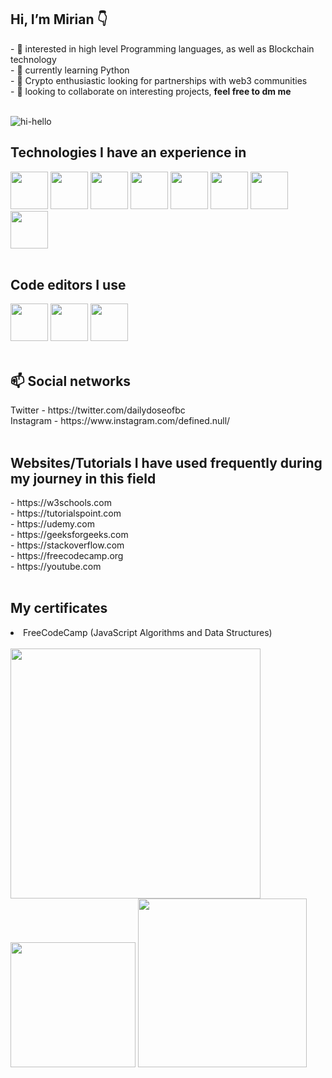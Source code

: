 <h2> Hi, I’m Mirian 👇</h2>
- 👀 interested in high level Programming languages, as well as Blockchain technology <br>
- 🌱 currently learning Python <br>
- 🚀 Crypto enthusiastic looking for partnerships with web3 communities <br>
- 💞️ looking to collaborate on interesting projects, <b> feel free to dm me </b> <br><br>

![hi-hello](https://user-images.githubusercontent.com/68108917/170674086-56358049-3a22-4b5b-8ef1-aacae010fc6d.gif)

<b><h2>Technologies I have an experience in</h2></b>
<div class="flex-container">
<img src="https://i.ibb.co/qD05LPK/Screenshot-1.png" width="60" height="60">
<img src="https://www.kindpng.com/picc/m/159-1595848_python-logo-png-transparent-background-python-logo-png.png" width="60" height="60">
<img src="https://i.ibb.co/zxHKT08/jquery-logo-vector-download.jpg" width="60" height="60">
<img src="https://i.ibb.co/MCff4yS/Unofficial-Java-Script-logo-2-svg.png" width="60" height="60">
<img src="https://i.ibb.co/2ZVXt03/Screenshot-3.png" width="60" height="60">
<img src="https://i.ibb.co/QYfBVgd/png-transparent-logo-css-css3.png" width="60" height="60">
<img src="https://w7.pngwing.com/pngs/201/90/png-transparent-logo-html-html5.png" width="60" height="60">
<img src="https://www.klaasnienhuis.nl/wp/wp-content/uploads/2014/01/Git-Logo-2Color-770x321.jpg" width="60" height="60">
</div>
<br>
<b><h2>Code editors I use</h2></b>
<div class="flex-container">
<img src="https://pngset.com/images/vscode-icons-horizontal-label-text-alphabet-word-transparent-png-2658501.png" width="60" height="60">
<img src="https://upload.wikimedia.org/wikipedia/commons/thumb/1/1d/PyCharm_Icon.svg/1200px-PyCharm_Icon.svg.png" width="60" height="60">
<img src="https://encrypted-tbn0.gstatic.com/images?q=tbn:ANd9GcSH8N8KE4y18dx83gLr5jvbjuFJ4RNBR8tPxOAU-4mvtPQ1sVu9scJMRTeGF3Z-Gyaj7ow&usqp=CAU" width="60" height="60">
</div><br>
<h2>📫 Social networks</h2>
Twitter - https://twitter.com/dailydoseofbc <br>
Instagram - https://www.instagram.com/defined.null/ <br>
<br>
<b><h2>Websites/Tutorials I have used frequently during my journey in this field</h2></b>
- https://w3schools.com<br>
- https://tutorialspoint.com<br>
- https://udemy.com<br>
- https://geeksforgeeks.com<br>
- https://stackoverflow.com<br>
- https://freecodecamp.org<br>
- https://youtube.com<br><br>
<div>
<h2>My certificates</h2>
<li>FreeCodeCamp (JavaScript Algorithms and Data Structures)</li> <br>
<img src="https://i.postimg.cc/sg2zDS92/Screenshot-3.png" width="400"> <br>
<img src="https://66.media.tumblr.com/4bd8e6bdd5599a390cd7199a5f4d2cbd/977ca883a9c49235-a0/s1280x1920/da727bcc0d3d5590fd5c57be4a7fe59a977f4d32.gif" width="200">
<img src="https://i.ibb.co/F3zHg9h/Dangerous-Sociable-Galago-size-restricted.gif" width="270">
</div>
